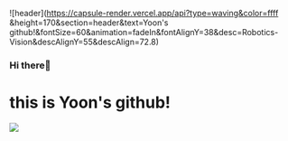![header](https://capsule-render.vercel.app/api?type=waving&color=ffff &height=170&section=header&text=Yoon's github!&fontSize=60&animation=fadeIn&fontAlignY=38&desc=Robotics-Vision&descAlignY=55&descAlign=72.8)


### Hi there👋   
# this is Yoon's github!

<img src="https://capsule-render.vercel.app/api?type=waving&color=711fc4&height=150&section=footer" />
<!--
**yu-nsojeong/yu-nsojeong** is a ✨ _special_ ✨ repository because its `README.md` (this file) appears on your GitHub profile.

Here are some ideas to get you started:

- 🔭 I’m currently working on ...
- 🌱 I’m currently learning ...
- 👯 I’m looking to collaborate on ...
- 🤔 I’m looking for help with ...
- 💬 Ask me about ...
- 📫 How to reach me: ...
- 😄 Pronouns: ...
- ⚡ Fun fact: ...
-->

